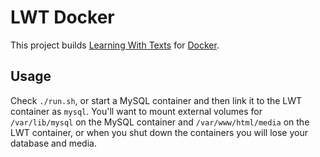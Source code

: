 # LWT Docker

This project builds [Learning With Texts](http://lwt.sf.net) for
[Docker](https://www.docker.com/).

## Usage

Check `./run.sh`, or start a MySQL container and then link it to the LWT
container as `mysql`. You'll want to mount external volumes for `/var/lib/mysql`
on the MySQL container and `/var/www/html/media` on the LWT container, or when
you shut down the containers you will lose your database and media.
